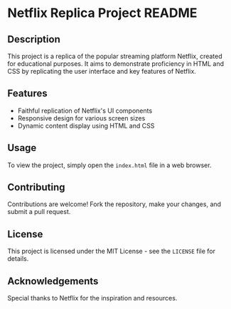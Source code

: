# Netflix Replica Project README

## Description
This project is a replica of the popular streaming platform Netflix, created for educational purposes. It aims to demonstrate proficiency in HTML and CSS by replicating the user interface and key features of Netflix.

## Features
- Faithful replication of Netflix's UI components
- Responsive design for various screen sizes
- Dynamic content display using HTML and CSS

## Usage
To view the project, simply open the `index.html` file in a web browser.

## Contributing
Contributions are welcome! Fork the repository, make your changes, and submit a pull request.

## License
This project is licensed under the MIT License - see the `LICENSE` file for details.

## Acknowledgements
Special thanks to Netflix for the inspiration and resources.
